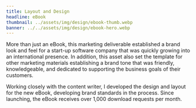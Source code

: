 ```yaml
---
title: Layout and Design
headline: eBook
thumbnail: ../assets/img/design/ebook-thumb.webp
banner: ../../assets/img/design/ebook-hero.webp
---
```


More than just an eBook, this marketing deliverable established a brand look and feel for a start-up software company that was quickly growing into an international presence. In addition, this asset also set the template for other marketing materials establishing a brand tone that was friendly, knowledgeable, and dedicated to supporting the business goals of their customers.

Working closely with the content writer, I developed the design and layout for the new eBook, developing brand standards in the process. Since launching, the eBook receives over 1,000 download requests per month.

